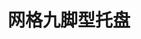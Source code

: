 ---
title: "网格九脚型托盘"
description: "四面可插，使用加强筋，颜色可定制"
list_image : "images/products/open-nine/9leg-main.jpg"
bg_image: "images/feature-bg.jpg"
product_categories: ["网格九脚型托盘"]
weight: 1
type: "products"
products:
  enable: true
  items:
    - name: "网格六脚型-1006"
      specs: "尺寸:100*60*14cm | 重量:3kg | 动载:0.2吨"
      image: "images/products/open-nine/6leg-1006.jpg" 

    - name: "网格九脚型-0808"
      specs: "尺寸:80*80*14cm | 重量:3.5kg | 动载:0.2吨"
      image: "images/products/open-nine/9leg-0808.jpg" 

    - name: "网格九脚型-0909"
      specs: "尺寸:90*90*14cm | 重量:4.2kg | 动载:0.2吨"
      image: "images/products/open-nine/9leg-0909.jpg" 

    - name: "网格九脚型-1008"
      specs: "尺寸:100*80*14cm | 重量:4.3、5.25kg | 动载:0.4吨"
      image: "images/products/open-nine/9leg-1008.jpg" 

    - name: "网格九脚型-1010"
      specs: "尺寸:100*100*14cm | 重量:5.2kg | 动载:0.4吨"
      image: "images/products/open-nine/9leg-1010.jpg" 

    - name: "网格九脚型-1111"
      specs: "尺寸:110*110*14cm | 重量:6、7kg | 动载:0.4、0.5吨"
      image: "images/products/open-nine/9leg-1111.jpg" 

    - name: "网格九脚型-1208"
      specs: "尺寸:120*80*14cm | 重量:5.5、6.25kg | 动载:0.4、0.6吨"
      image: "images/products/open-nine/9leg-1208.jpg" 

    - name: "网格九脚型-1210A"
      specs: "尺寸:120*100*14cm | 重量:6kg | 动载:0.4吨"
      image: "images/products/open-nine/9leg-1210A.jpg" 
    
    - name: "网格九脚型-1210B"
      specs: "尺寸:120*100*14cm | 重量:7kg | 动载:0.5吨"
      image: "images/products/open-nine/9leg-1210B.jpg" 

    - name: "网格九脚型-1210C"
      specs: "尺寸:120*100*14cm | 重量:8kg | 动载:0.6吨"
      image: "images/products/open-nine/9leg-1210C.jpg" 

    - name: "网格九脚型-1210D"
      specs: "尺寸:120*100*14cm | 重量:9kg | 动载:0.7吨"
      image: "images/products/open-nine/9leg-1210D.jpg" 

    - name: "网格九脚型-1211"
      specs: "尺寸:120*110*14cm | 重量:7kg | 动载:0.6吨"
      image: "images/products/open-nine/9leg-1211.jpg" 

    - name: "网格九脚型-1212"
      specs: "尺寸:120*120*14cm | 重量:8.25kg | 动载:0.7吨"
      image: "images/products/open-nine/9leg-1212.jpg" 
    
    - name: "网格九脚型-1311"
      specs: "尺寸:130*110*14cm | 重量:8.8kg | 动载:0.8吨"
      image: "images/products/open-nine/9leg-1311.jpg" 
    
    - name: "网格九脚型"
      specs: ""
      image: "images/products/open-nine/9leg-main.jpg" 
---